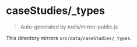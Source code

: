 # caseStudies/_types

> Auto-generated by tools/mirror-public.js

This directory mirrors `src/data/caseStudies/_types`.
